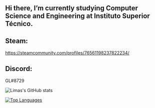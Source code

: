 ## Hi there, I’m currently studying Computer Science and Engineering at Instituto Superior Técnico.

## Steam:
https://steamcommunity.com/profiles/76561198237822234/


## Discord:
GL#8729



![Limas's GitHub stats](https://github-readme-stats.vercel.app/api?username=GLima727&show_icons=true&include_all_commits=true&count_private=true&theme=tokyonight)


[![Top Languages](https://github-readme-stats.vercel.app/api/top-langs/?username=GLima727&layout=compact&theme=tokyonight&langs_count=8)](https://github.com/anuraghazra/github-readme-stats)
<!---
GLima727/GLima727 is a ✨ special ✨ repository because its `README.md` (this file) appears on your GitHub profile.
You can click the Preview link to take a look at your changes.
--->


